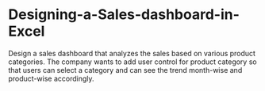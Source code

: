 # Designing-a-Sales-dashboard-in-Excel
Design a sales dashboard that analyzes the sales based on various product categories. The company wants to add user control for product category so that users can select a category and can see the trend month-wise and product-wise accordingly.
